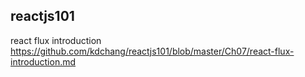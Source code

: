 ## reactjs101
react flux introduction
https://github.com/kdchang/reactjs101/blob/master/Ch07/react-flux-introduction.md
